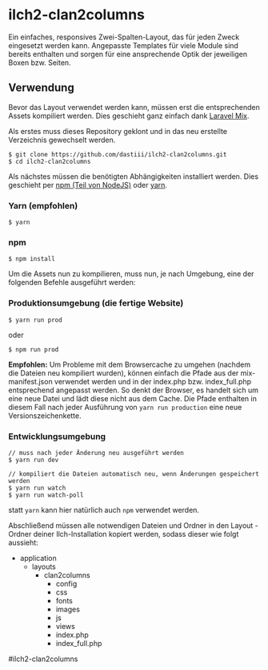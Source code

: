# ilch2-clan2columns
Ein einfaches, responsives Zwei-Spalten-Layout, das für jeden Zweck eingesetzt werden kann. Angepasste Templates für viele Module sind bereits enthalten und sorgen für eine ansprechende Optik der jeweiligen Boxen bzw. Seiten.

## Verwendung
Bevor das Layout verwendet werden kann, müssen erst die entsprechenden Assets kompiliert werden. Dies geschieht ganz einfach dank [Laravel Mix](https://github.com/JeffreyWay/laravel-mix).

Als erstes muss dieses Repository geklont und in das neu erstellte Verzeichnis gewechselt werden.

```
$ git clone https://github.com/dastiii/ilch2-clan2columns.git
$ cd ilch2-clan2columns
```

Als nächstes müssen die benötigten Abhängigkeiten installiert werden. Dies geschieht per [npm (Teil von NodeJS)](https://nodejs.org/en/) oder [yarn](https://yarnpkg.com/).

### Yarn (empfohlen)
```
$ yarn
```

### npm
```
$ npm install
```

Um die Assets nun zu kompilieren, muss nun, je nach Umgebung, eine der folgenden Befehle ausgeführt werden:

### Produktionsumgebung (die fertige Website)
```
$ yarn run prod
```

oder

```
$ npm run prod
```

**Empfohlen:** Um Probleme mit dem Browsercache zu umgehen (nachdem die Dateien neu kompiliert wurden), können einfach die Pfade aus der mix-manifest.json verwendet werden und in der index.php bzw. index_full.php entsprechend angepasst werden. So denkt der Browser, es handelt sich um eine neue Datei und lädt diese nicht aus dem Cache. Die Pfade enthalten in diesem Fall nach jeder Ausführung von `yarn run production` eine neue Versionszeichenkette.

### Entwicklungsumgebung
```
// muss nach jeder Änderung neu ausgeführt werden
$ yarn run dev

// kompiliert die Dateien automatisch neu, wenn Änderungen gespeichert werden
$ yarn run watch
$ yarn run watch-poll
```

statt `yarn`  kann hier natürlich auch `npm` verwendet werden.

Abschließend müssen alle notwendigen Dateien und Ordner in den Layout -Ordner deiner Ilch-Installation kopiert werden, sodass dieser wie folgt aussieht:

* application
    * layouts
        * clan2columns
            * config
            * css
            * fonts
            * images
            * js
            * views
            * index.php
            * index_full.php


#ilch2-clan2columns
